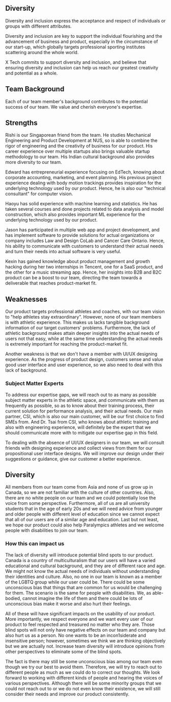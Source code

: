Diversity
---

Diversity and inclusion express the acceptance and respect of individuals or groups with different attributes. 

Diversity and inclusion are key to support the individual flourishing and the advancement of business and product, especially in the circumstance of our start-up, which globally targets professional sporting institutes scattering around the whole world. 

X Tech commits to support diversity and inclusion, and believe that ensuring diversity and inclusion can help us reach our greatest creativity and potential as a whole.


Team Background
---

Each of our team member's background contributes to the potential success of our team. We value and cherish everyone's expertise.

## Strengths

Rishi is our Singaporean friend from the team. He studies Mechanical Engineering and Product Development at NUS, so is able to combine the rigor of engineering and the creativity of business for our product. His career experience over multiple startups also brings valuable startup methodology to our team. His Indian cultural background also provides more diversity to our team.

Edward has entrepreneurial experience focusing on EdTech, knowing about corporate accounting, marketing, and event planning. His previous project experience dealing with body motion trackings provides inspiration for the underlying technology used by our product. Hence, he is also our "technical consultant" for computer vision.

Haoyu has solid experience with machine learning and statistics. He has taken several courses and done projects related to data analysis and model construction, which also provides important ML experience for the underlying technology used by our product.

Jason has participated in multiple web app and project development, and has implement software to provide solutions for actual organizations or company includes Law and Design CoLab and Cancer Care Ontario. Hence, his ability to communicate with customers to understand their actual needs and turn their needs into actual software is very useful.

Kexin has gained knowledge about product management and growth hacking during her two internships in Tencent, one for a SaaS product, and the other for a music streaming app. Hence, her insights into B2B and B2C product can be a boost to our team, directing the team towards a deliverable that reaches product-market fit.


## Weaknesses

Our product targets professional athletes and coaches, with our team vision to "help athletes stay extraordinary". However, none of our team members is with athletic experience. This makes us lacks tangible background information of our target customers' problems. Furthermore, the lack of athletic background makes attain deeper insights into the actual needs of users not that easy, while at the same time understanding the actual needs is extremely important for reaching the product-market fit.

Another weakness is that we don't have a member with UI/UX designing experience. As the progress of product design, customers sense and value good user interface and user experience, so we also need to deal with this lack of background.

### Subject Matter Experts

To address our expertise gaps, we will reach out to as many as possible subject matter experts in the athletic space, and communicate with them as frequently as possible, so as to know about their training process, their current solution for performance analysis, and their actual needs. Our main partner, CSI, which is also our main customer, will be our first choice to find SMEs from. And Dr. Tsai from CSI, who knows about athletic training and also with engineering experience, will definitely be the expert that we should communicate more with to mitigate our expertise gap in this field.

To dealing with the absence of UI/UX designers in our team, we will consult friends with designing experience and collect views from them for our propositional user interface designs. We will improve our design under their suggestions or guidance, give our customer a better experience. 

## Diversity

All members from our team come from Asia and none of us grow up in Canada, so we are not familiar with the culture of other countries. Also, there are no white people on our team and we could potentially lose the voice from some perspective. Furthermore, all of us are all university students that in the age of early 20s and we will need advice from younger and older people with different level of education since we cannot expect that all of our users are of a similar age and education. Last but not least, we hope our product could also help Paralympics athletes and we welcome people with disabilities to join our team. 


### How this can impact us

The lack of diversity will introduce potential blind spots to our product. Canada is a country of multiculturalism that our users will have a varied educational and cultural background, and they are of different race and age. We might not know the actual needs of individuals without understanding their identities and culture. Also, no one in our team is known as a member of the LGBTQ group while our user could be. There could be some unconscious bias that things that are common for us would be challenging for them. The scenario is the same for people with disabilities. We, as able-bodied, cannot imagine the life of them and there could be lots of unconscious bias make it worse and also hurt their feelings. 

All of these will have significant impacts on the usability of our product. More importantly, we respect everyone and we want every user of our product to feel respected and treasured no matter who they are. Those blind spots will not only have negative effects on our team and company but also hurt us as a person. No one wants to be an incon1siderate and insensitive person; however, sometimes we think we are thinking objectively but we are actually not. Increase team diversity will introduce opinions from other perspectives to eliminate some of the blind spots. 

The fact is there may still be some unconscious bias among our team even though we try our best to avoid them. Therefore, we will try to reach out to different people as much as we could do to correct our thoughts. We look forward to working with different kinds of people and hearing the voices of various perspectives. Although there will be some minority groups that we could not reach out to or we do not even know their existence, we will still consider their needs and improve our product consistently.


